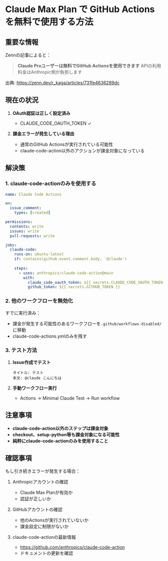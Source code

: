 # Claude Max Plan で GitHub Actions を無料で使用する方法

## 重要な情報

Zennの記事によると：
> **Claude Proユーザーは無料でGitHub Actionsを使用できます**
> APIの利用料金はAnthropic側が負担します

出典: https://zenn.dev/r_kaga/articles/731fe4636289dc

## 現在の状況

1. **OAuth認証は正しく設定済み**
   - CLAUDE_CODE_OAUTH_TOKEN ✓

2. **課金エラーが発生している理由**
   - 通常のGitHub Actionsが実行されている可能性
   - claude-code-action以外のアクションが課金対象になっている

## 解決策

### 1. claude-code-actionのみを使用する

```yaml
name: Claude Code Actions

on:
  issue_comment:
    types: [created]

permissions:
  contents: write
  issues: write
  pull-requests: write

jobs:
  claude-code:
    runs-on: ubuntu-latest
    if: contains(github.event.comment.body, '@claude')
    
    steps:
      - uses: anthropics/claude-code-action@main
        with:
          claude_code_oauth_token: ${{ secrets.CLAUDE_CODE_OAUTH_TOKEN }}
          github_token: ${{ secrets.GITHUB_TOKEN }}
```

### 2. 他のワークフローを無効化

すでに実行済み：
- 課金が発生する可能性のあるワークフローを`.github/workflows-disabled/`に移動
- claude-code-actions.ymlのみを残す

### 3. テスト方法

1. **Issue作成でテスト**
   ```
   タイトル: テスト
   本文: @claude こんにちは
   ```

2. **手動ワークフロー実行**
   - Actions → Minimal Claude Test → Run workflow

## 注意事項

- **claude-code-action以外のステップは課金対象**
- **checkout、setup-python等も課金対象になる可能性**
- **純粋にclaude-code-actionのみを使用すること**

## 確認事項

もし引き続きエラーが発生する場合：

1. Anthropicアカウントの確認
   - Claude Max Planが有効か
   - 認証が正しいか

2. GitHubアカウントの確認
   - 他のActionsが実行されていないか
   - 課金設定に制限がないか

3. claude-code-actionの最新情報
   - https://github.com/anthropics/claude-code-action
   - ドキュメントの更新を確認